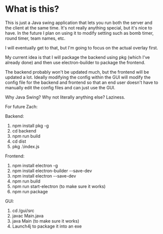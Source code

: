 # What is this?

This is just a Java swing application that lets you run both the server and the client at the same time.
It's not really anything special, but it's nice to have.
In the future I plan on using it to modify setting such as bomb timer, round timer, team names, etc.

I will eventually get to that, but I'm going to focus on the actual overlay first.

My current idea is that I will package the backend using pkg (which I've already done) and then use electron-builder to package the frontend.

The backend probably won't be updated much, but the frontend will be updated a lot.
Ideally modifying the config within the GUI will modify the config file for the backend and frontend so that an end user 
doesn't have to manually edit the config files and can just use the GUI.

Why Java Swing? Why not literally anything else? Laziness.

For future Zach: 

Backend: 
1. npm install pkg -g
2. cd backend
3. npm run build
4. cd dist
5. pkg .\index.js

Frontend:
1. npm install electron -g
2. npm install electron-builder --save-dev
3. npm install electron --save-dev
4. npm run build
5. npm run start-electron (to make sure it works)
6. npm run package

GUI:
1. cd /gui/src
2. javac Main.java
3. java Main (to make sure it works)
4. Launch4j to package it into an exe


